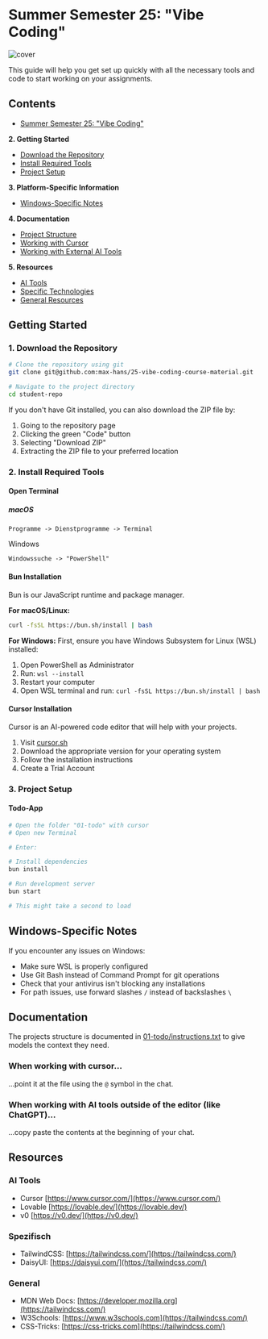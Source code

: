 # Summer Semester 25: "Vibe Coding"

![cover](/assets/cover.png)

This guide will help you get set up quickly with all the necessary tools and code to start working on your assignments.

## Contents

- [Summer Semester 25: "Vibe Coding"](#summer-semester-25-vibe-coding)

**2. Getting Started**

- [Download the Repository](#1-download-the-repository)
- [Install Required Tools](#2-install-required-tools)
- [Project Setup](#3-project-setup)

**3. Platform-Specific Information**

- [Windows-Specific Notes](#windows-specific-notes)

**4. Documentation**

- [Project Structure](#documentation)
- [Working with Cursor](#when-working-with-cursor)
- [Working with External AI Tools](#when-working-with-ai-tools-outside-of-the-editor-like-chatgpt)

**5. Resources**

- [AI Tools](#ai-tools)
- [Specific Technologies](#spezifisch)
- [General Resources](#general)

## Getting Started

### 1. Download the Repository

```bash
# Clone the repository using git
git clone git@github.com:max-hans/25-vibe-coding-course-material.git

# Navigate to the project directory
cd student-repo
```

If you don't have Git installed, you can also download the ZIP file by:

1. Going to the repository page
2. Clicking the green "Code" button
3. Selecting "Download ZIP"
4. Extracting the ZIP file to your preferred location

### 2. Install Required Tools

#### Open Terminal

##### macOS

```
Programme -> Dienstprogramme -> Terminal
```

Windows

```
Windowssuche -> "PowerShell"
```

#### Bun Installation

Bun is our JavaScript runtime and package manager.

**For macOS/Linux:**

```bash
curl -fsSL https://bun.sh/install | bash
```

**For Windows:**
First, ensure you have Windows Subsystem for Linux (WSL) installed:

1. Open PowerShell as Administrator
2. Run: `wsl --install`
3. Restart your computer
4. Open WSL terminal and run: `curl -fsSL https://bun.sh/install | bash`

#### Cursor Installation

Cursor is an AI-powered code editor that will help with your projects.

1. Visit [cursor.sh](https://cursor.sh)
2. Download the appropriate version for your operating system
3. Follow the installation instructions
4. Create a Trial Account

### 3. Project Setup

#### Todo-App

```bash
# Open the folder "01-todo" with cursor
# Open new Terminal

# Enter:

# Install dependencies
bun install

# Run development server
bun start

# This might take a second to load
```

## Windows-Specific Notes

If you encounter any issues on Windows:

- Make sure WSL is properly configured
- Use Git Bash instead of Command Prompt for git operations
- Check that your antivirus isn't blocking any installations
- For path issues, use forward slashes `/` instead of backslashes `\`

## Documentation

The projects structure is documented in [01-todo/instructions.txt](01-todo/instructions.txt) to give models the context they need.

### When working with cursor…

…point it at the file using the `@` symbol in the chat.

### When working with AI tools outside of the editor (like ChatGPT)…

…copy paste the contents at the beginning of your chat.

## Resources

### AI Tools

- Cursor [https://www.cursor.com/](https://www.cursor.com/)
- Lovable [https://lovable.dev/](https://lovable.dev/)
- v0 [https://v0.dev/](https://v0.dev/)

### Spezifisch

- TailwindCSS: [https://tailwindcss.com/](https://tailwindcss.com/)
- DaisyUI: [https://daisyui.com/](https://tailwindcss.com/)

### General

- MDN Web Docs: [https://developer.mozilla.org](https://tailwindcss.com/)
- W3Schools: [https://www.w3schools.com](https://tailwindcss.com/)
- CSS-Tricks: [https://css-tricks.com](https://tailwindcss.com/)
